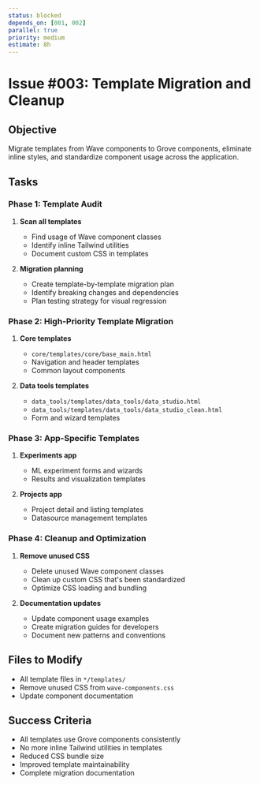 ```yaml
---
status: blocked
depends_on: [001, 002]
parallel: true
priority: medium
estimate: 8h
---
```


# Issue #003: Template Migration and Cleanup

## Objective
Migrate templates from Wave components to Grove components, eliminate inline styles, and standardize component usage across the application.

## Tasks

### Phase 1: Template Audit
1. **Scan all templates**
   - Find usage of Wave component classes
   - Identify inline Tailwind utilities
   - Document custom CSS in templates

2. **Migration planning**
   - Create template-by-template migration plan
   - Identify breaking changes and dependencies
   - Plan testing strategy for visual regression

### Phase 2: High-Priority Template Migration
1. **Core templates**
   - `core/templates/core/base_main.html`
   - Navigation and header templates
   - Common layout components

2. **Data tools templates**
   - `data_tools/templates/data_tools/data_studio.html`
   - `data_tools/templates/data_tools/data_studio_clean.html`
   - Form and wizard templates

### Phase 3: App-Specific Templates
1. **Experiments app**
   - ML experiment forms and wizards
   - Results and visualization templates

2. **Projects app**
   - Project detail and listing templates
   - Datasource management templates

### Phase 4: Cleanup and Optimization
1. **Remove unused CSS**
   - Delete unused Wave component classes
   - Clean up custom CSS that's been standardized
   - Optimize CSS loading and bundling

2. **Documentation updates**
   - Update component usage examples
   - Create migration guides for developers
   - Document new patterns and conventions

## Files to Modify
- All template files in `*/templates/`
- Remove unused CSS from `wave-components.css`
- Update component documentation

## Success Criteria
- All templates use Grove components consistently
- No more inline Tailwind utilities in templates
- Reduced CSS bundle size
- Improved template maintainability
- Complete migration documentation